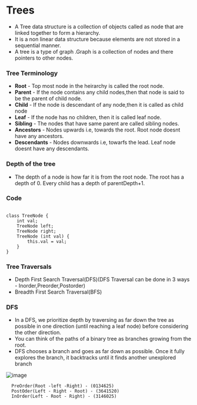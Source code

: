 # Trees 

- A Tree data structure is a collection of objects called as node that are linked together to form a hierarchy.
- It is a non linear data structure because elements are not stored in a sequential manner.
- A tree is a type of graph .Graph is a collection of nodes and there pointers to other nodes.

### Tree Terminology

  - **Root** - Top most node in the heirarchy is called the root node.
  - **Parent** - If the node contains any child nodes,then that node is said to be the parent of child node.
  - **Child** - If the node is descendant of any node,then it is called as child node
  - **Leaf** - If the node has no children, then it is called leaf node.
  - **Sibling** - The nodes that have same parent are called sibling nodes.
  - **Ancestors** - Nodes upwards i.e, towards the root. Root node doesnt have any ancestors.
  - **Descendants** - Nodes downwards i.e, towarfs the lead. Leaf node doesnt have any descendants.

### Depth of the tree

 - The depth of a node is how far it is from the root node. The root has a depth of 0. Every child has a depth of parentDepth+1.


### Code

```

class TreeNode {
    int val;
    TreeNode left;
    TreeNode right;
    TreeNode (int val) {
        this.val = val;
    }
}

```

### Tree Traversals

- Depth First Search Traversal(DFS)(DFS Traversal can be done in 3 ways - Inorder,Preorder,Postorder)
- Breadth First Search Traversal(BFS)

### DFS

- In a DFS, we prioritize depth by traversing as far down the tree as possible in one direction (until reaching a leaf node)
  before considering the other direction.
- You can think of the paths of a binary tree as branches growing from the root.
-  DFS chooses a branch and goes as far down as possible. Once it fully explores the branch, it backtracks until it finds another unexplored branch


![image](https://github.com/gnanasai5111/DataStructures/assets/56872239/8a6f5934-e3d2-42ed-8c30-e7c1f597bdd7)

```
  PreOrder(Root -left -Right) - (0134625)
  PostOder(Left - Right - Root) - (3641520)
  InOrder(Left - Root - Right) - (3146025)
```
